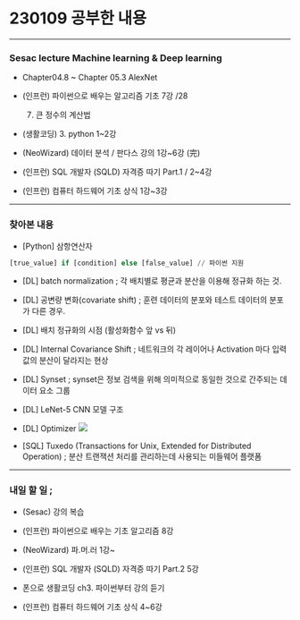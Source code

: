 # 230109 공부한 내용

---

### Sesac lecture Machine learning & Deep learning

- Chapter04.8 ~ Chapter 05.3 AlexNet

- (인프런) 파이썬으로 배우는 알고리즘 기초 7강 /28

  7. 큰 정수의 계산법

- (생활코딩) 3. python 1~2강

- (NeoWizard) 데이터 분석 / 판다스 강의 1강~6강 (完)

- (인프런) SQL 개발자 (SQLD) 자격증 따기 Part.1 / 2~4강

- (인프런) 컴퓨터 하드웨어 기초 상식 1강~3강

---

### 찾아본 내용

- [Python] 삼항연산자

```python
[true_value] if [condition] else [false_value] // 파이썬 지원
```

- [DL] batch normalization ; 각 배치별로 평균과 분산을 이용해 정규화 하는 것.

- [DL] 공변량 변화(covariate shift)
  ; 훈련 데이터의 분포와 테스트 데이터의 분포가 다른 경우.

- [DL] 배치 정규화의 시점 (활성화함수 앞 vs 뒤)

- [DL] Internal Covariance Shift
  ; 네트워크의 각 레이어나 Activation 마다 입력값의 분산이 달라지는 현상

- [DL] Synset ; synset은 정보 검색을 위해 의미적으로 동일한 것으로 간주되는 데이터 요소 그룹

- [DL] LeNet-5 CNN 모델 구조

- [DL] Optimizer
  ![](https://blog.kakaocdn.net/dn/bQ934t/btqASyVqeeD/ozNDSKWvAbxiJb7VtgLkSk/img.png)

- [SQL] Tuxedo (Transactions for Unix, Extended for Distributed Operation) ;
  분산 트랜잭션 처리를 관리하는데 사용되는 미들웨어 플랫폼

---

### 내일 할 일 ;

- (Sesac) 강의 복습

- (인프런) 파이썬으로 배우는 기초 알고리즘 8강

- (NeoWizard) 파.머.러 1강~

- (인프런) SQL 개발자 (SQLD) 자격증 따기 Part.2 5강

- 폰으로 생활코딩 ch3. 파이썬부터 강의 듣기

- (인프런) 컴퓨터 하드웨어 기초 상식 4~6강
